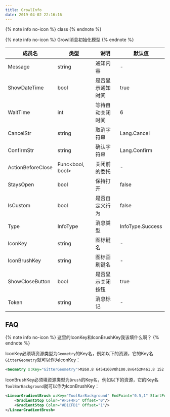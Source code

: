 ```yaml
---
title: GrowlInfo
date: 2019-04-02 22:16:16
---
```


{% note info no-icon %}
class
{% endnote %}

{% note info no-icon %}
Growl消息初始化模型
{% endnote %}

|成员名|类型|说明|默认值|
|-|-|-|-|
| Message | string | 通知内容 | - |
| ShowDateTime | bool | 是否显示通知时间 | true |
| WaitTime | int | 等待自动关闭时间 | 6 |
| CancelStr | string | 取消字符串 | Lang.Cancel |
| ConfirmStr | string | 确认字符串 | Lang.Confirm |
| ActionBeforeClose | Func<bool, bool> | 关闭前的委托 | - |
| StaysOpen | bool | 保持打开 | false |
| IsCustom | bool | 是否自定义行为 | false |
| Type | InfoType | 消息类型 | InfoType.Success |
| IconKey | string | 图标键名 | - |
| IconBrushKey | string | 图标画刷键名 | - |
| ShowCloseButton | bool | 是否显示关闭按钮 | true |
| Token | string | 消息标记 | - |

## FAQ

{% note info no-icon %}
这里的IconKey和IconBrushKey我该填什么啊？
{% endnote %}

IconKey必须填资源类型为`Geometry`的Key名，例如以下的资源，它的Key名`GitterGeometry`就可以作为IconKey：
``` xml
<Geometry x:Key="GitterGeometry">M260.8 645H160V0h100.8v645zM461.8 152.2h-100.8V1024h100.8V152.2z m201.2 0h-100.8V1024h100.8V152.2zM864 152h-100.8v494H864V152z</Geometry>
```

IconBrushKey必须填资源类型为`Brush`的Key名，例如以下的资源，它的Key名`ToolBarBackground`就可以作为IconBrushKey：
``` xml
<LinearGradientBrush x:Key="ToolBarBackground" EndPoint="0.5,1" StartPoint="0.5,0">
    <GradientStop Color="#F5F4F5" Offset="0"/>
    <GradientStop Color="#D1CFD1" Offset="1"/>
</LinearGradientBrush>
```